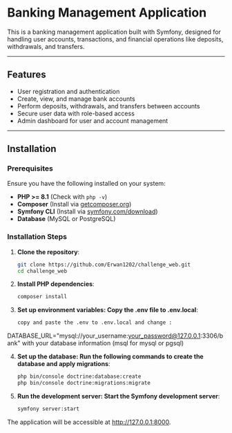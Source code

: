 # Banking Management Application

This is a banking management application built with Symfony, designed for handling user accounts, transactions, and financial operations like deposits, withdrawals, and transfers.

---

## Features

- User registration and authentication
- Create, view, and manage bank accounts
- Perform deposits, withdrawals, and transfers between accounts
- Secure user data with role-based access
- Admin dashboard for user and account management

---

## Installation

### Prerequisites

Ensure you have the following installed on your system:

- **PHP >= 8.1** (Check with `php -v`)
- **Composer** (Install via [getcomposer.org](https://getcomposer.org/))
- **Symfony CLI** (Install via [symfony.com/download](https://symfony.com/download))
- **Database** (MySQL or PostgreSQL)

### Installation Steps

1. **Clone the repository**:
   ```bash
   git clone https://github.com/Erwan1202/challenge_web.git
   cd challenge_web


2. **Install PHP dependencies**:
    ```bash
    composer install


3. **Set up environment variables: Copy the .env file to .env.local**:
    ```bash
    copy and paste the .env to .env.local and change :


DATABASE_URL="mysql://your_username:your_password@127.0.0.1:3306/bank" with your database information (msql for mysql or pgsql)


4. **Set up the database: Run the following commands to create the database and apply migrations**:
    ```bash
    php bin/console doctrine:database:create
    php bin/console doctrine:migrations:migrate


5. **Run the development server: Start the Symfony development server**:
    ```bash
    symfony server:start


The application will be accessible at http://127.0.0.1:8000.


